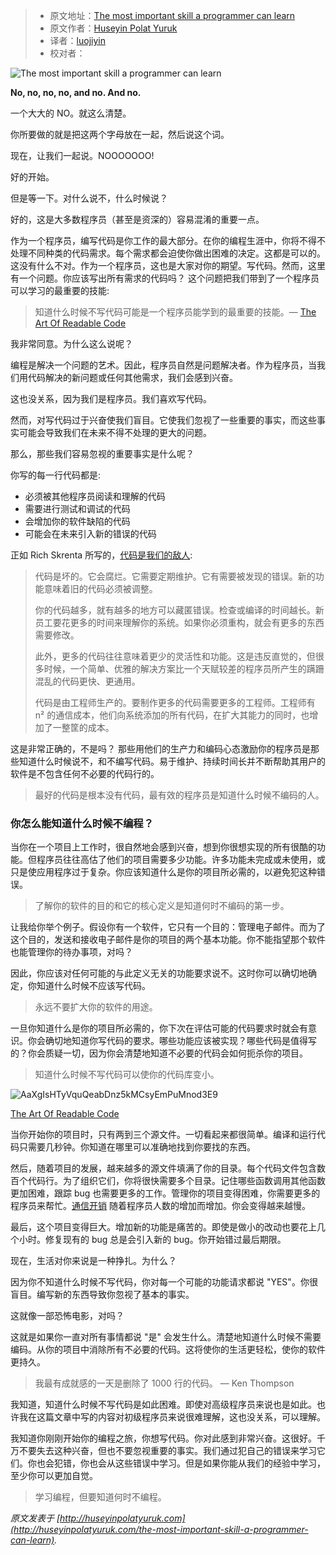 > - 原文地址：[The most important skill a programmer can learn](https://www.freecodecamp.org/news/the-most-important-skill-a-programmer-can-learn-9d410c786baf/)
> - 原文作者：[Huseyin Polat Yuruk](https://www.freecodecamp.org/news/author/huseyin/)
> - 译者：[luojiyin](https://github.com/luojiyin1987)
> - 校对者：

![The most important skill a programmer can learn](https://cdn-media-1.freecodecamp.org/images/0*XG0c4KW0GKI5h3Sq)

**No, no, no, no, and no. And no.**

一个大大的 NO。就这么清楚。

你所要做的就是把这两个字母放在一起，然后说这个词。

现在，让我们一起说。NOOOOOOO!

好的开始。

但是等一下。对什么说不，什么时候说？

好的，这是大多数程序员（甚至是资深的）容易混淆的重要一点。

作为一个程序员，编写代码是你工作的最大部分。在你的编程生涯中，你将不得不处理不同种类的代码需求。每个需求都会迫使你做出困难的决定。这都是可以的。这没有什么不对。作为一个程序员，这也是大家对你的期望。写代码。然而，这里有一个问题。你应该写出所有需求的代码吗？
这个问题把我们带到了一个程序员可以学习的最重要的技能:

> 知道什么时候不写代码可能是一个程序员能学到的最重要的技能。— [The Art Of Readable Code](https://www.amazon.com/Art-Readable-Code-Practical-Techniques/dp/0596802293)

我非常同意。为什么这么说呢？

编程是解决一个问题的艺术。因此，程序员自然是问题解决者。作为程序员，当我们用代码解决的新问题或任何其他需求，我们会感到兴奋。

这也没关系，因为我们是程序员。我们喜欢写代码。

然而，对写代码过于兴奋使我们盲目。它使我们忽视了一些重要的事实，而这些事实可能会导致我们在未来不得不处理的更大的问题。

那么，那些我们容易忽视的重要事实是什么呢？

你写的每一行代码都是:

- 必须被其他程序员阅读和理解的代码
- 需要进行测试和调试的代码
- 会增加你的软件缺陷的代码
- 可能会在未来引入新的错误的代码

正如 Rich Skrenta 所写的，[代码是我们的敌人](http://www.skrenta.com/2007/05/code_is_our_enemy.html):

> 代码是坏的。它会腐烂。它需要定期维护。它有需要被发现的错误。新的功能意味着旧的代码必须被调整。
>
> 你的代码越多，就有越多的地方可以藏匿错误。检查或编译的时间越长。新员工要花更多的时间来理解你的系统。如果你必须重构，就会有更多的东西需要修改。
>
> 此外，更多的代码往往意味着更少的灵活性和功能。这是违反直觉的，但很多时候，一个简单、优雅的解决方案比一个天赋较差的程序员所产生的蹒跚混乱的代码更快、更通用。  
>
> 代码是由工程师生产的。要制作更多的代码需要更多的工程师。工程师有 n² 的通信成本，他们向系统添加的所有代码，在扩大其能力的同时，也增加了一整筐的成本。

这是非常正确的，不是吗？ 那些用他们的生产力和编码心态激励你的程序员是那些知道什么时候说不，和不编写代码。易于维护、持续时间长并不断帮助其用户的软件是不包含任何不必要的代码行的。

> 最好的代码是根本没有代码，最有效的程序员是知道什么时候不编码的人。

### 你怎么能知道什么时候不编程？

当你在一个项目上工作时，很自然地会感到兴奋，想到你很想实现的所有很酷的功能。但程序员往往高估了他们的项目需要多少功能。许多功能未完成或未使用，或只是使应用程序过于复杂。你应该知道什么是你的项目所必需的，以避免犯这种错误。

> 了解你的软件的目的和它的核心定义是知道何时不编码的第一步。

让我给你举个例子。假设你有一个软件，它只有一个目的：管理电子邮件。而为了这个目的，发送和接收电子邮件是你的项目的两个基本功能。你不能指望那个软件也能管理你的待办事项，对吗？

因此，你应该对任何可能的与此定义无关的功能要求说不。这时你可以确切地确定，你知道什么时候不应该写代码。

> 永远不要扩大你的软件的用途。

一旦你知道什么是你的项目所必需的，你下次在评估可能的代码要求时就会有意识。你会确切地知道你写代码的要求。哪些功能应该被实现？哪些代码是值得写的？你会质疑一切，因为你会清楚地知道不必要的代码会如何扼杀你的项目。

> 知道什么时候不写代码可以使你的代码库变小。

![AaXgIsHTyVquQeabDnz5kMCsyEmPuMnod3E9](https://cdn-media-1.freecodecamp.org/images/AaXgIsHTyVquQeabDnz5kMCsyEmPuMnod3E9)

[The Art Of Readable Code](https://www.amazon.com/Art-Readable-Code-Practical-Techniques/dp/0596802293)

当你开始你的项目时，只有两到三个源文件。一切看起来都很简单。编译和运行代码只需要几秒钟。你知道在哪里可以准确地找到你要找的东西。

然后，随着项目的发展，越来越多的源文件填满了你的目录。每个代码文件包含数百个代码行。为了组织它们，你将很快需要多个目录。记住哪些函数调用其他函数更加困难，跟踪 bug 也需要更多的工作。管理你的项目变得困难，你需要更多的程序员来帮忙。[通信开销](https://en.wikipedia.org/w/index.php?title=Communication_overhead&action=edit&redlink=1) 随着程序员人数的增加而增加。你会变得越来越慢。

最后，这个项目变得巨大。增加新的功能是痛苦的。即使是做小的改动也要花上几个小时。修复现有的 bug 总是会引入新的 bug。你开始错过最后期限。

现在，生活对你来说是一种挣扎。为什么？

因为你不知道什么时候不写代码，你对每一个可能的功能请求都说 "YES"。你很盲目。编写新的东西导致你忽视了基本的事实。

这就像一部恐怖电影，对吗？

这就是如果你一直对所有事情都说 "是" 会发生什么。清楚地知道什么时候不需要编码。从你的项目中消除所有不必要的代码。这将使你的生活更轻松，使你的软件更持久。

> 我最有成就感的一天是删除了 1000 行的代码。 — Ken Thompson

我知道，知道什么时候不写代码是如此困难。即使对高级程序员来说也是如此。也许我在这篇文章中写的内容对初级程序员来说很难理解，这也没关系，可以理解。

我知道你刚刚开始你的编程之旅，你想写代码。你对此感到非常兴奋。这很好。千万不要失去这种兴奋，但也不要忽视重要的事实。我们通过犯自己的错误来学习它们。你也会犯错，你也会从这些错误中学习。但是如果你能从我们的经验中学习，至少你可以更加自觉。

> 学习编程，但要知道何时不编程。

_原文发表于 [http://huseyinpolatyuruk.com](http://huseyinpolatyuruk.com/the-most-important-skill-a-programmer-can-learn)._
